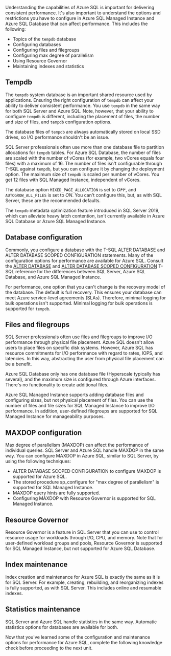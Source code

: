 Understanding the capabilities of Azure SQL is important for delivering consistent performance. It's also important to understand the options and restrictions you have to configure in Azure SQL Managed Instance and Azure SQL Database that can affect performance. This includes the following:

- Topics of the `tempdb` database
- Configuring databases
- Configuring files and filegroups
- Configuring max degree of parallelism
- Using Resource Governor
- Maintaining indexes and statistics

## Tempdb

The `tempdb` system database is an important shared resource used by applications. Ensuring the right configuration of `tempdb` can affect your ability to deliver consistent performance. You use `tempdb` in the same way for both SQL Server and Azure SQL. Note, however, that your ability to configure `tempdb` is different, including the placement of files, the number and size of files, and `tempdb` configuration options.

The database files of `tempdb` are always automatically stored on local SSD drives, so I/O performance shouldn't be an issue.

SQL Server professionals often use more than one database file to partition allocations for `tempdb` tables. For Azure SQL Database, the number of files are scaled with the number of vCores (for example, two vCores equals four files) with a maximum of 16. The number of files isn't configurable through T-SQL against `tempdb`, but you can configure it by changing the deployment option. The maximum size of `tempdb` is scaled per number of vCores. You get 12 files with SQL Managed Instance, independent of vCores.

The database option `MIXED_PAGE_ALLOCATION` is set to *OFF*, and `AUTOGROW_ALL_FILES` is set to *ON*. You can't configure this, but, as with SQL Server, these are the recommended defaults.

The `tempdb` metadata optimization feature introduced in SQL Server 2019, which can alleviate heavy latch contention, isn't currently available in Azure SQL Database or Azure SQL Managed Instance.

## Database configuration

Commonly, you configure a database with the T-SQL ALTER DATABASE and ALTER DATABASE SCOPED CONFIGURATION statements. Many of the configuration options for performance are available for Azure SQL. Consult the [ALTER DATABASE](/sql/t-sql/statements/alter-database-transact-sql) and [ALTER DATABASE SCOPED CONFIGURATION](/sql/t-sql/statements/alter-database-scoped-configuration-transact-sql) T-SQL reference for the differences between SQL Server, Azure SQL Database, and Azure SQL Managed Instance.

For performance, one option that you can't change is the recovery model of the database. The default is full recovery. This ensures your database can meet Azure service-level agreements (SLAs). Therefore, minimal logging for bulk operations isn't supported. Minimal logging for bulk operations is supported for `tempdb`.

## Files and filegroups

SQL Server professionals often use files and filegroups to improve I/O performance through physical file placement. Azure SQL doesn't allow users to place files on specific disk systems. However, Azure SQL has resource commitments for I/O performance with regard to rates, IOPS, and latencies. In this way, abstracting the user from physical file placement can be a benefit.

Azure SQL Database only has one database file (Hyperscale typically has several), and the maximum size is configured through Azure interfaces. There's no functionality to create additional files.

Azure SQL Managed Instance supports adding database files and configuring sizes, but not physical placement of files. You can use the number of files and file sizes for SQL Managed Instance to improve I/O performance. In addition, user-defined filegroups are supported for SQL Managed Instance for manageability purposes.

## MAXDOP configuration

Max degree of parallelism (MAXDOP) can affect the performance of individual queries. SQL Server and Azure SQL handle MAXDOP in the same way. You can configure MAXDOP in Azure SQL, similar to SQL Server, by using the following techniques:

- ALTER DATABASE SCOPED CONFIGURATION to configure MAXDOP is supported for Azure SQL.
- The stored procedure sp_configure for "max degree of parallelism" is supported for SQL Managed Instance.
- MAXDOP query hints are fully supported.
- Configuring MAXDOP with Resource Governor is supported for SQL Managed Instance.

## Resource Governor

Resource Governor is a feature in SQL Server that you can use to control resource usage for workloads through I/O, CPU, and memory. Note that for user-defined workload groups and pools, Resource Governor is supported for SQL Managed Instance, but not supported for Azure SQL Database.

## Index maintenance

Index creation and maintenance for Azure SQL is exactly the same as it is for SQL Server. For example, creating, rebuilding, and reorganizing indexes is fully supported, as with SQL Server. This includes online and resumable indexes.

## Statistics maintenance

SQL Server and Azure SQL handle statistics in the same way. Automatic statistics options for databases are available for both.

Now that you've learned some of the configuration and maintenance options for performance for Azure SQL, complete the following knowledge check before proceeding to the next unit.
